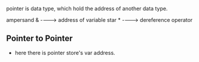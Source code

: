 pointer is data type, which hold the address of another data type.

ampersand & ----> address of variable
star * ---->  dereference operator

## Pointer to Pointer
- here there is pointer store's var address.
